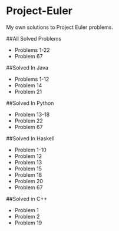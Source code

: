 # Project-Euler
My own solutions to Project Euler problems. 

##All Solved Problems
 - Problems 1-22
 - Problem 67
 
##Solved In Java
 - Problems 1-12
 - Problem 14
 - Problem 21

##Solved In Python
 - Problem 13-18
 - Problem 22
 - Problem 67

##Solved In Haskell
 - Problem 1-10
 - Problem 12
 - Problem 13
 - Problem 15
 - Problem 18
 - Problem 20
 - Problem 67
 
##Solved in C++
 - Problem 1
 - Problem 2
 - Problem 19
